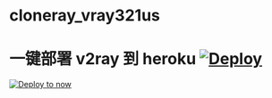 # cloneray_vray321us
# 一键部署 v2ray 到 heroku  [![Deploy](https://www.herokucdn.com/deploy/button.png)](https://heroku.com/deploy?template=https://github.com/SSimonPegg/vnowsh)


[![Deploy to now](https://deploy.now.sh/static/button.svg)](https://deploy.now.sh/?repo=https://github.com/SSimonPegg/vnowsh)


